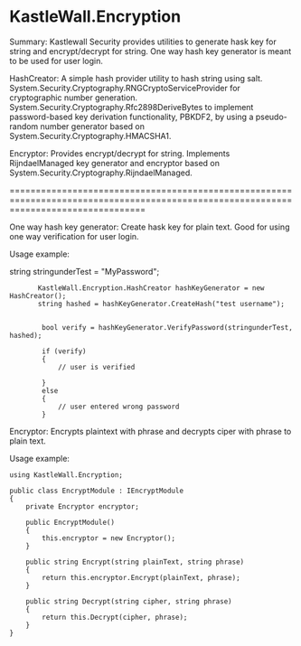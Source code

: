 # KastleWall.Encryption

Summary:
Kastlewall Security provides utilities to generate hask key for string and encrypt/decrypt for string. One way hash key generator is meant to be used for user login.

HashCreator: A simple hash provider utility to hash string using salt.
System.Security.Cryptography.RNGCryptoServiceProvider for cryptographic number generation.
System.Security.Cryptography.Rfc2898DeriveBytes  to implement password-based key derivation functionality, PBKDF2, by using a pseudo-random number generator based on System.Security.Cryptography.HMACSHA1.

Encryptor: Provides encrypt/decrypt for string.
Implements RijndaelManaged key generator and encryptor based on  System.Security.Cryptography.RijndaelManaged.


======================================================================================================================================

One way hash key generator: Create hask key for plain text. Good for using one way verification for user login.

Usage example: 

string stringunderTest = "MyPassword";

           KastleWall.Encryption.HashCreator hashKeyGenerator = new HashCreator();
           string hashed = hashKeyGenerator.CreateHash("test username");


            bool verify = hashKeyGenerator.VerifyPassword(stringunderTest, hashed);

            if (verify)
            {
                // user is verified

            }
            else
            {
                // user entered wrong password
            }


Encryptor: Encrypts plaintext with phrase and decrypts ciper with phrase to plain text.


Usage example:

    using KastleWall.Encryption;

    public class EncryptModule : IEncryptModule
    {
        private Encryptor encryptor;

        public EncryptModule()
        {
            this.encryptor = new Encryptor();
        }

        public string Encrypt(string plainText, string phrase)
        {
            return this.encryptor.Encrypt(plainText, phrase);
        }

        public string Decrypt(string cipher, string phrase)
        {
            return this.Decrypt(cipher, phrase);
        }
    }
    
